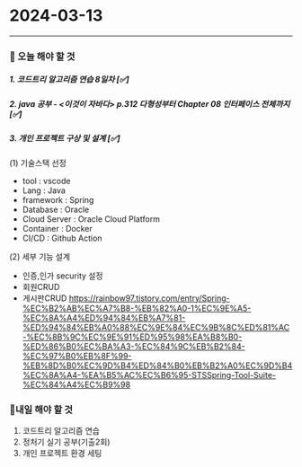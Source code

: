 # 2024-03-13

---

### 📌 오늘 해야 할 것

##### 1. 코드트리 알고리즘 연습 8일차 [✅]

##### 2. java 공부 - <이것이 자바다> p.312 다형성부터 Chapter 08 인터페이스 전체까지 [✅]

##### 3. 개인 프로젝트 구상 및 설계 [✅]

(1) 기술스택 선정

- tool : vscode
- Lang : Java
- framework : Spring
- Database : Oracle
- Cloud Server : Oracle Cloud Platform
- Container : Docker
- CI/CD : Github Action

(2) 세부 기능 설계

- 인증,인가 security 설정
- 회원CRUD
- 게시판CRUD
  https://rainbow97.tistory.com/entry/Spring-%EC%B2%AB%EC%A7%B8-%EB%82%A0-1%EC%9E%A5-%EC%8A%A4%ED%94%84%EB%A7%81-%ED%94%84%EB%A0%88%EC%9E%84%EC%9B%8C%ED%81%AC-%EC%8B%9C%EC%9E%91%ED%95%98%EA%B8%B0-%ED%86%B0%EC%BA%A3-%EC%84%9C%EB%B2%84-%EC%97%B0%EB%8F%99-%EB%8D%B0%EC%9D%B4%ED%84%B0%EB%B2%A0%EC%9D%B4%EC%8A%A4-%EA%B5%AC%EC%B6%95-STSSpring-Tool-Suite-%EC%84%A4%EC%B9%98

### 🤙내일 해야 할 것

1. 코드트리 알고리즘 연습
2. 정처기 실기 공부(기출2회)
3. 개인 프로젝트 환경 세팅
